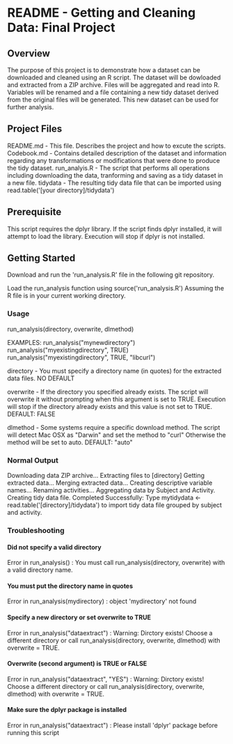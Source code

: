  # README - Getting and Cleaning Data: Final Project

## Overview
The purpose of this project is to demonstrate how a dataset can be downloaded and cleaned using an R script.  The dataset will be dowloaded and extracted from a ZIP archive.  Files will be aggregated and read into R.  Variables will be renamed and a file containing a new tidy dataset derived from the original files will be generated.  This new dataset can be used for further analysis.

## Project Files
README.md - This file.  Describes the project and how to excute the scripts.
Codebook.md - Contains detailed description of the dataset and information regarding any transformations or modifications that were done to produce the tidy dataset.
run_analyis.R - The script that performs all operations including downloading the data, tranforming and saving as a tidy dataset in a new file.
tidydata - The resulting tidy data file that can be imported using read.table('[your directory]/tidydata')

## Prerequisite
This script requires the dplyr library.  If the script finds dplyr installed, it will attempt to load the library.  Execution will stop if dplyr is not installed.  

## Getting Started

Download and run the 'run_analysis.R' file in the following git repository.

Load the run_analysis function using source('run_analysis.R')
Assuming the R file is in your current working directory.

### Usage
run_analysis(directory, overwrite, dlmethod)

EXAMPLES:  run_analysis("mynewdirectory")
          run_analysis("myexistingdirectory", TRUE)
          run_analysis("myexistingdirectory", TRUE, "libcurl")

directory - You must specify a directory name (in quotes) for the extracted data files. NO DEFAULT

overwrite - If the directory you specified already exists.  The script will overwrite it without prompting when this argument is set to TRUE.  Execution will stop if the directory already exists and this value is not set to TRUE. DEFAULT: FALSE

dlmethod - Some systems require a specific download method.  The script will detect Mac OSX as "Darwin" and set the method to "curl"  Otherwise the method will be set to auto.  DEFAULT: "auto"

### Normal Output

Downloading data ZIP archive...
Extracting files to [directory]
Getting extracted data...
Merging extracted data...
Creating descriptive variable names...
Renaming activities...
Aggregating data by Subject and Activity.
Creating tidy data file.
Completed Successfully: Type mytidydata <- read.table('[directory]/tidydata') to import tidy data file grouped by subject and activity.

### Troubleshooting

#### Did not specify a valid directory
Error in run_analysis() : 
  You must call run_analysis(directory, overwrite) with a valid directory name.
  
#### You must put the directory name in quotes
Error in run_analysis(mydirectory) : object 'mydirectory' not found

#### Specify a new directory or set overwrite to TRUE
Error in run_analysis("dataextract") : 
  Warning: Dirctory exists! Choose a different directory or call run_analysis(directory, overwrite, dlmethod) with overwrite = TRUE.

#### Overwrite (second argument) is TRUE or FALSE
Error in run_analysis("dataextract", "YES") : 
  Warning: Dirctory exists! Choose a different directory or call run_analysis(directory, overwrite, dlmethod) with overwrite = TRUE.

#### Make sure the dplyr package is installed
Error in run_analysis("dataextract") :
  Please install 'dplyr' package before running this script